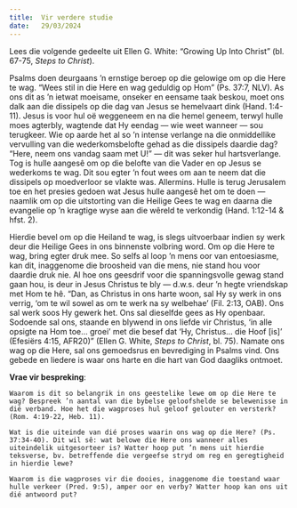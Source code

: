```yaml
---
title:  Vir verdere studie
date:   29/03/2024
---
```


Lees die volgende gedeelte uit Ellen G. White: “Growing Up Into Christ” (bl. 67-75, _Steps to Christ_).

Psalms doen deurgaans ’n ernstige beroep op die gelowige om op die Here te wag. “Wees stil in die Here en wag geduldig op Hom” (Ps. 37:7, NLV). As ons dit as ’n ietwat moeisame, onseker en eensame taak beskou, moet ons dalk aan die dissipels op die dag van Jesus se hemelvaart dink (Hand. 1:4-11). Jesus is voor hul oë weggeneem en na die hemel geneem, terwyl hulle moes agterbly, wagtende dat Hy eendag — wie weet wanneer — sou terugkeer. Wie op aarde het al so ’n intense verlange na die onmiddellike vervulling van die wederkomsbelofte gehad as die dissipels daardie dag? “Here, neem ons vandag saam met U!” — dit was seker hul hartsverlange. Tog is hulle aangesê om op die belofte van die Vader en op Jesus se wederkoms te wag. Dit sou egter ’n fout wees om aan te neem dat die dissipels op moedverloor se vlakte was. Allermins. Hulle is terug Jerusalem toe en het presies gedoen wat Jesus hulle aangesê het om te doen — naamlik om op die uitstorting van die Heilige Gees te wag en daarna die evangelie op ’n kragtige wyse aan die wêreld te verkondig (Hand. 1:12-14 & hfst. 2).

Hierdie bevel om op die Heiland te wag, is slegs uitvoerbaar indien sy werk deur die Heilige Gees in ons binnenste volbring word. Om op die Here te wag, bring egter druk mee. So selfs al loop ’n mens oor van entoesiasme, kan dit, inaggenome die broosheid van die mens, nie stand hou voor daardie druk nie. Al hoe ons geesdrif voor die spanningsvolle gewag stand gaan hou, is deur in Jesus Christus te bly — d.w.s. deur ’n hegte vriendskap met Hom te hê. “Dan, as Christus in ons harte woon, sal Hy sy werk in ons verrig, ‘om te wil sowel as om te werk na sy welbehae’ (Fil. 2:13, OAB). Ons sal werk soos Hy gewerk het. Ons sal dieselfde gees as Hy openbaar. Sodoende sal ons, staande en blywend in ons liefde vir Christus, ‘in alle opsigte na Hom toe… groei’ met die besef dat ‘Hy, Christus… die Hoof [is]’ (Efesiërs 4:15, AFR20)” (Ellen G. White, _Steps to Christ_, bl. 75). Namate ons wag op die Here, sal ons gemoedsrus en bevrediging in Psalms vind. Ons gebede en liedere is waar ons harte en die hart van God daagliks ontmoet.

**Vrae vir bespreking**:

`Waarom is dit so belangrik in ons geestelike lewe om op die Here te wag? Bespreek ’n aantal van die bybelse geloofshelde se belewenisse in dié verband. Hoe het die wagproses hul geloof gelouter en versterk? (Rom. 4:19-22, Heb. 11).`

`Wat is die uiteinde van dié proses waarin ons wag op die Here? (Ps. 37:34-40). Dit wil sê: wat belowe die Here ons wanneer alles uiteindelik uitgesorteer is? Watter hoop put ’n mens uit hierdie teksverse, bv. betreffende die vergeefse stryd om reg en geregtigheid in hierdie lewe?`

`Waarom is die wagproses vir die dooies, inaggenome die toestand waar hulle verkeer (Pred. 9:5), amper oor en verby? Watter hoop kan ons uit dié antwoord put?`
